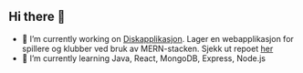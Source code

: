## Hi there 👋

- 🔭 I’m currently working on [Diskapplikasjon](https://diskgolfwebapplikasjon-29c804bfcd0b.herokuapp.com/). Lager en webapplikasjon for       
      spillere og klubber ved bruk av MERN-stacken. Sjekk ut repoet [her](https://github.com/BjarneBeruldsen/DiskGolfWebapplikasjon)
- 🌱 I’m currently learning Java, React, MongoDB, Express, Node.js

<!--
**BjarneBeruldsen/BjarneBeruldsen** is a ✨ _special_ ✨ repository because its `README.md` (this file) appears on your GitHub profile.

Here are some ideas to get you started:

- 🔭 I’m currently working on [Diskapplikasjon]((https://diskgolfwebapplikasjon-29c804bfcd0b.herokuapp.com/)), for spillere og klubber. 
- 🌱 I’m currently learning ...
- 👯 I’m looking to collaborate on ...
- 🤔 I’m looking for help with ...
- 💬 Ask me about ...
- 📫 How to reach me: ...
- 😄 Pronouns: ...
- ⚡ Fun fact: ...
-->
